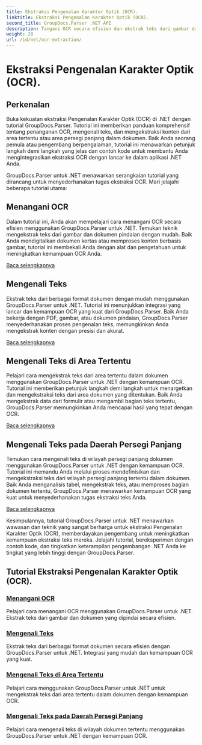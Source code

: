 ```yaml
---
title: Ekstraksi Pengenalan Karakter Optik (OCR).
linktitle: Ekstraksi Pengenalan Karakter Optik (OCR).
second_title: GroupDocs.Parser .NET API
description: Tangani OCR secara efisien dan ekstrak teks dari gambar dan dokumen dengan GroupDocs.Parser untuk .NET. Tingkatkan kemampuan OCR Anda hari ini!
weight: 28
url: /id/net/ocr-extraction/
---
```


# Ekstraksi Pengenalan Karakter Optik (OCR).


## Perkenalan

Buka kekuatan ekstraksi Pengenalan Karakter Optik (OCR) di .NET dengan tutorial GroupDocs.Parser. Tutorial ini memberikan panduan komprehensif tentang penanganan OCR, mengenali teks, dan mengekstraksi konten dari area tertentu atau area persegi panjang dalam dokumen. Baik Anda seorang pemula atau pengembang berpengalaman, tutorial ini menawarkan petunjuk langkah demi langkah yang jelas dan contoh kode untuk membantu Anda mengintegrasikan ekstraksi OCR dengan lancar ke dalam aplikasi .NET Anda.

GroupDocs.Parser untuk .NET menawarkan serangkaian tutorial yang dirancang untuk menyederhanakan tugas ekstraksi OCR. Mari jelajahi beberapa tutorial utama:

## Menangani OCR
Dalam tutorial ini, Anda akan mempelajari cara menangani OCR secara efisien menggunakan GroupDocs.Parser untuk .NET. Temukan teknik mengekstrak teks dari gambar dan dokumen pindaian dengan mudah. Baik Anda mendigitalkan dokumen kertas atau memproses konten berbasis gambar, tutorial ini membekali Anda dengan alat dan pengetahuan untuk meningkatkan kemampuan OCR Anda.

[Baca selengkapnya](./handling-ocr/)

## Mengenali Teks
Ekstrak teks dari berbagai format dokumen dengan mudah menggunakan GroupDocs.Parser untuk .NET. Tutorial ini menunjukkan integrasi yang lancar dan kemampuan OCR yang kuat dari GroupDocs.Parser. Baik Anda bekerja dengan PDF, gambar, atau dokumen pindaian, GroupDocs.Parser menyederhanakan proses pengenalan teks, memungkinkan Anda mengekstrak konten dengan presisi dan akurat.

[Baca selengkapnya](./recognizing-text/)

## Mengenali Teks di Area Tertentu
Pelajari cara mengekstrak teks dari area tertentu dalam dokumen menggunakan GroupDocs.Parser untuk .NET dengan kemampuan OCR. Tutorial ini memberikan petunjuk langkah demi langkah untuk menargetkan dan mengekstraksi teks dari area dokumen yang ditentukan. Baik Anda mengekstrak data dari formulir atau mengambil bagian teks tertentu, GroupDocs.Parser memungkinkan Anda mencapai hasil yang tepat dengan OCR.

[Baca selengkapnya](./recognizing-text-in-specific-areas/)

## Mengenali Teks pada Daerah Persegi Panjang
Temukan cara mengenali teks di wilayah persegi panjang dokumen menggunakan GroupDocs.Parser untuk .NET dengan kemampuan OCR. Tutorial ini memandu Anda melalui proses mendefinisikan dan mengekstraksi teks dari wilayah persegi panjang tertentu dalam dokumen. Baik Anda menganalisis tabel, mengekstrak teks, atau memproses bagian dokumen tertentu, GroupDocs.Parser menawarkan kemampuan OCR yang kuat untuk menyederhanakan tugas ekstraksi teks Anda.

[Baca selengkapnya](./recognizing-text-in-rectangular-regions/)

Kesimpulannya, tutorial GroupDocs.Parser untuk .NET menawarkan wawasan dan teknik yang sangat berharga untuk ekstraksi Pengenalan Karakter Optik (OCR), memberdayakan pengembang untuk meningkatkan kemampuan ekstraksi teks mereka. Jelajahi tutorial, bereksperimen dengan contoh kode, dan tingkatkan keterampilan pengembangan .NET Anda ke tingkat yang lebih tinggi dengan GroupDocs.Parser.
## Tutorial Ekstraksi Pengenalan Karakter Optik (OCR).
### [Menangani OCR](./handling-ocr/)
Pelajari cara menangani OCR menggunakan GroupDocs.Parser untuk .NET. Ekstrak teks dari gambar dan dokumen yang dipindai secara efisien.
### [Mengenali Teks](./recognizing-text/)
Ekstrak teks dari berbagai format dokumen secara efisien dengan GroupDocs.Parser untuk .NET. Integrasi yang mudah dan kemampuan OCR yang kuat.
### [Mengenali Teks di Area Tertentu](./recognizing-text-in-specific-areas/)
Pelajari cara menggunakan GroupDocs.Parser untuk .NET untuk mengekstrak teks dari area tertentu dalam dokumen dengan kemampuan OCR.
### [Mengenali Teks pada Daerah Persegi Panjang](./recognizing-text-in-rectangular-regions/)
Pelajari cara mengenali teks di wilayah dokumen tertentu menggunakan GroupDocs.Parser untuk .NET dengan kemampuan OCR.